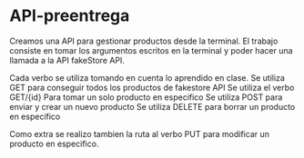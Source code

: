 ﻿# API-preentrega

  Creamos una API para gestionar productos desde la terminal.
  El trabajo consiste en tomar los argumentos escritos en la terminal y poder hacer una llamada a la API fakeStore API.

  Cada verbo se utiliza tomando en cuenta lo aprendido en clase.
  Se utiliza GET para conseguir todos los productos de fakestore API
  Se utiliza el verbo GET/{id} Para tomar un solo producto en especifico
  Se utiliza POST para enviar y crear un nuevo producto
  Se utiliza DELETE para borrar un producto en especifico

  Como extra se realizo tambien la ruta al verbo PUT para modificar un producto en especifico.


